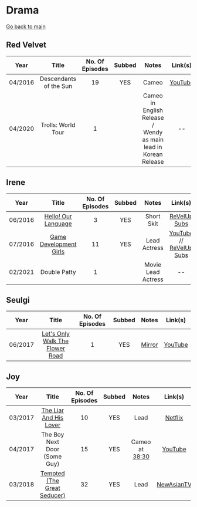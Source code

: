 # Drama

[Go back to main](./README.md)

##  **Red Velvet**
|  Year   |         Title          | No. Of Episodes | Subbed |                              Notes                              |                 Link(s)                 |
|:-------:|:----------------------:|:---------------:|:------:|:---------------------------------------------------------------:|:---------------------------------------:|
| 04/2016 | Descendants of the Sun |       19        |  YES   |                              Cameo                              | [YouTube](https://youtu.be/JBFggd0V85I) |
| 04/2020 |   Trolls: World Tour   |        1        |        | Cameo in English Release / Wendy as main lead in Korean Release |                   --                    |

##  **Irene**
|  Year   |                            Title                            | No. Of Episodes | Subbed |       Notes        |                                                   Link(s)                                                    |
|:-------:|:-----------------------------------------------------------:|:---------------:|:------:|:------------------:|:------------------------------------------------------------------------------------------------------------:|
| 06/2016 |    [Hello! Our Language](./shows/hello-our-language.md)     |        3        |  YES   |     Short Skit     |                       [ReVelUp Subs](https://revelupsubs.com/?s=hello%21+our+language)                       |
| 07/2016 | [Game Development Girls](./shows/game-development-girls.md) |       11        |  YES   |    Lead Actress    | [YouTube](https://youtu.be/vG1Jrwi_yKI) // [ReVelUp Subs](https://revelupsubs.com/?s=game+development+girls) |
| 02/2021 |                        Double Patty                         |        1        |        | Movie Lead Actress |                                                      --                                                      |

##  **Seulgi**
|  Year   |                                    Title                                     | No. Of Episodes | Subbed |     Notes      |                 Link(s)                 |
|:-------:|:----------------------------------------------------------------------------:|:---------------:|:------:|:--------------:|:---------------------------------------:|
| 06/2017 | [Let's Only Walk The Flower Road](./shows/lets-only-walk-the-flower-road.md) |        1        |  YES   | [Mirror][idot] | [YouTube](https://youtu.be/YxaAo_IYyi4) |

[idot]:https://www.reddit.com/r/red_velvet/wiki/idot

##  **Joy**
|  Year   |                          Title                          | No. Of Episodes | Subbed |                         Notes                         |                                  Link(s)                                  |
|:-------:|:-------------------------------------------------------:|:---------------:|:------:|:-----------------------------------------------------:|:-------------------------------------------------------------------------:|
| 03/2017 | [The Liar And His Lover](./shows/liar-and-his-lover.md) |       10        |  YES   |                         Lead                          |             [Netflix](https://www.netflix.com/title/81167083)             |
| 04/2017 |              The Boy Next Door (Some Guy)               |       15        |  YES   | Cameo at [38:30](https://youtu.be/KMF7kqfirQE?t=2310) |                  [YouTube](https://youtu.be/KMF7kqfirQE)                  |
| 03/2018 |    [Tempted (The Great Seducer)](./shows/tempted.md)    |       32        |  YES   |                         Lead                          | [NewAsianTV](https://vww.newasiantv.tv/drama/the-great-seducer.4108.html) |
